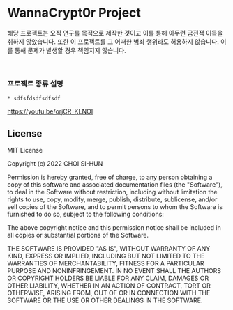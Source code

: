 # WannaCrypt0r Project
해당 프로젝트는 오직 연구를 목적으로 제작한 것이고 이를 통해 아무런 금전적 이득을 취하지 않았습니다. 또한 이 프로젝트를 그 어떠한 범죄 행위라도 허용하지 않습니다. 이를 통해 문제가 발생할 경우 책임지지 않습니다.

<br />

### 프로젝트 종류 설명
```
* sdfsfdsdfsdfsdf
```


https://youtu.be/orjCR_KLNOI

## License
MIT License

Copyright (c) 2022 CHOI SI-HUN

Permission is hereby granted, free of charge, to any person obtaining a copy
of this software and associated documentation files (the "Software"), to deal
in the Software without restriction, including without limitation the rights
to use, copy, modify, merge, publish, distribute, sublicense, and/or sell
copies of the Software, and to permit persons to whom the Software is
furnished to do so, subject to the following conditions:

The above copyright notice and this permission notice shall be included in all
copies or substantial portions of the Software.

THE SOFTWARE IS PROVIDED "AS IS", WITHOUT WARRANTY OF ANY KIND, EXPRESS OR
IMPLIED, INCLUDING BUT NOT LIMITED TO THE WARRANTIES OF MERCHANTABILITY,
FITNESS FOR A PARTICULAR PURPOSE AND NONINFRINGEMENT. IN NO EVENT SHALL THE
AUTHORS OR COPYRIGHT HOLDERS BE LIABLE FOR ANY CLAIM, DAMAGES OR OTHER
LIABILITY, WHETHER IN AN ACTION OF CONTRACT, TORT OR OTHERWISE, ARISING FROM,
OUT OF OR IN CONNECTION WITH THE SOFTWARE OR THE USE OR OTHER DEALINGS IN THE
SOFTWARE.
